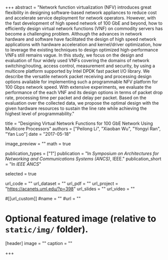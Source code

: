+++
abstract = "Network function virtualization (NFV) introduces great flexibility in designing software-based network appliances to reduce cost and accelerate service deployment for network operators. However, with the fast development of high speed network of 100 GbE and beyond, how to efficiently design virtual network functions (VNF) on commodity servers has become a challenging problem. Although the advances in network hardware and software have facilitated the design of high speed network applications with hardware acceleration and kernel/driver optimization, how to leverage the existing techniques to design optimized high-performance VNFs still remains vague. In this study, we focus on the design and evaluation of four widely used VNFs covering the domains of network switching/routing, access control, measurement and security, by using a multicore platform supported by Intel DPDK fast packet I/O library. We describe the versatile network packet receiving and processing design options available for implementing such a programmable NFV platform for 100 Gbps network speed. With extensive experiments, we evaluate the performance of the each VNF and its design options in terms of packet drop rate, processing time per packet and delay per packet. Based on the evaluation over the collected data, we propose the optimal design with the given hardware resources to sustain the line rate while achieving the highest level of programmability."

title = "Designing Virtual Network Functions for 100 GbE Network Using Multicore Processors"
authors = ["Peilong Li", "Xiaoban Wu", "Yongyi Ran", "Yan Luo"]
date = "2017-05-18"

image_preview = ""
math = true

publication_types = ["1"]
publication = "In *Symposium on Architectures for Networking and Communications Systems (ANCS)*, IEEE."
publication_short = "In *IEEE ANCS*"

selected = true

url_code = ""
url_dataset = ""
url_pdf = ""
url_project = "https://acanets.uml.edu/?p=398"
url_slides = ""
url_video = ""

#[[url_custom]]
#name = ""
#url = ""

# Optional featured image (relative to `static/img/` folder).
[header]
image = ""
caption = ""

+++
